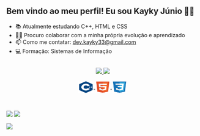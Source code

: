 ##  Bem vindo ao meu perfil! Eu sou Kayky Júnio 💁‍♂️



- 📚 Atualmente estudando C++, HTML e CSS
- 👨‍🎓 Procuro colaborar com a minha própria evolução e aprendizado
- 📫 Como me contatar: dev.kayky33@gmail.com
- 💻 Formação: Sistemas de Informação
##


<div align="center">
  <a href="https://github.com/devkayky83">
  <img height="170em" src="https://github-readme-stats.vercel.app/api?username=devkayky83&show_icons=true&theme=midnight-purple&include_all_commits=true&count_private=true"/>
  <img height="170em" src="https://github-readme-stats.vercel.app/api/top-langs/?username=devkayky83&layout=compact&langs_count=7&theme=vision-friendly-dark"/>
</div>
          
<div align="center" valign="top"><br>
  <img align="center" alt="cplusplus" height="30" width="40" src="https://raw.githubusercontent.com/devicons/devicon/master/icons/cplusplus/cplusplus-plain.svg">
  <img align="center" alt="HTML" height="30" width="40" src="https://raw.githubusercontent.com/devicons/devicon/master/icons/html5/html5-original.svg">
  <img align="center" alt="CSS" height="30" width="40" src="https://raw.githubusercontent.com/devicons/devicon/master/icons/css3/css3-original.svg">
</div><br>
 
  ##
  
  <div> 
 <a href="https://github.com/devkayky83" target="_blank"><img src="http://ForTheBadge.com/images/badges/built-by-developers.svg" target="_blank"></a>
 <a href="https://github.com/devkayky83" target="_blank"><img src="https://img.shields.io/badge/Made%20for-VSCode-1f425f.svg" target="_blank"></a>
 
   <a href="https://www.linkedin.com/in/kayky-júnio-925702248/" target="_blank"><img src="https://img.shields.io/badge/-LinkedIn-%230077B5?style=for-the-badge&logo=linkedin&logoColor=white" target="_blank"></a>  
</div>
  
  
  
  
